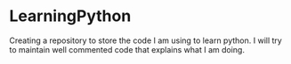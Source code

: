 # LearningPython
Creating a repository to store the code I am using to learn python. I will try to maintain well commented code that explains what I am doing.
